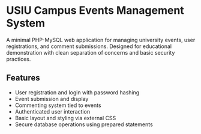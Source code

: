 # USIU Campus Events Management System

A minimal PHP-MySQL web application for managing university events, user registrations, and comment submissions. Designed for educational demonstration with clean separation of concerns and basic security practices.

## Features

- User registration and login with password hashing
- Event submission and display
- Commenting system tied to events
- Authenticated user interaction
- Basic layout and styling via external CSS
- Secure database operations using prepared statements